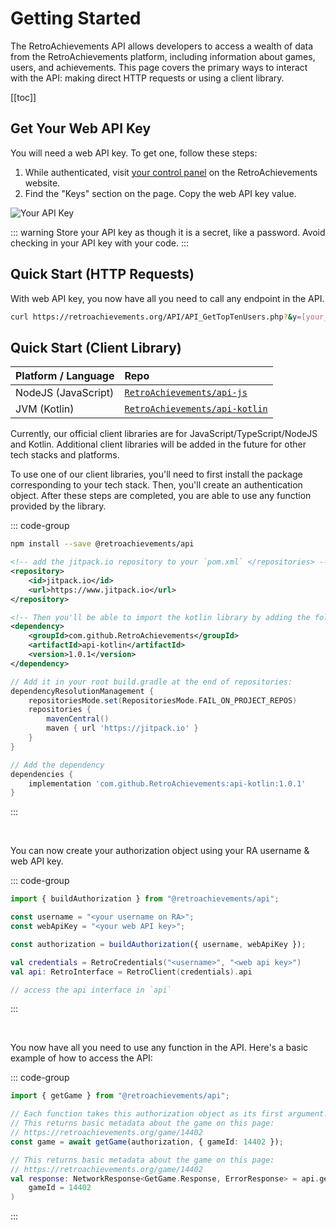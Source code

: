 # Getting Started

The RetroAchievements API allows developers to access a wealth of data from the RetroAchievements platform, including information about games, users, and achievements. This page covers the primary ways to interact with the API: making direct HTTP requests or using a client library.

[[toc]]

## Get Your Web API Key

You will need a web API key. To get one, follow these steps:

1. While authenticated, visit [your control panel](https://retroachievements.org/controlpanel.php) on the RetroAchievements website.
2. Find the "Keys" section on the page. Copy the web API key value.

![Your API Key](/controlpanelkey.png)

::: warning
Store your API key as though it is a secret, like a password. Avoid checking in your API key with your code.
:::

## Quick Start (HTTP Requests)

With web API key, you now have all you need to call any endpoint in the API.

```bash
curl https://retroachievements.org/API/API_GetTopTenUsers.php?&y=[your_key]
```

## Quick Start (Client Library)

| Platform / Language | Repo                                                                              |
| :------------------ | :-------------------------------------------------------------------------------- |
| NodeJS (JavaScript) | [`RetroAchievements/api-js`](https://github.com/RetroAchievements/api-js)         |
| JVM (Kotlin)        | [`RetroAchievements/api-kotlin`](https://github.com/RetroAchievements/api-kotlin) |

Currently, our official client libraries are for JavaScript/TypeScript/NodeJS and Kotlin.
Additional client libraries will be added in the future for other tech stacks and platforms.

To use one of our client libraries, you'll need to first install the package corresponding to your tech stack.
Then, you'll create an authentication object.
After these steps are completed, you are able to use any function provided by the library.

::: code-group

```bash [NodeJS]
npm install --save @retroachievements/api
```

```xml [Kotlin + Maven]
<!-- add the jitpack.io repository to your `pom.xml` </repositories> -->
<repository>
    <id>jitpack.io</id>
    <url>https://www.jitpack.io</url>
</repository>

<!-- Then you'll be able to import the kotlin library by adding the following dependency to your `pom.xml` </dependencies> -->
<dependency>
    <groupId>com.github.RetroAchievements</groupId>
    <artifactId>api-kotlin</artifactId>
    <version>1.0.1</version>
</dependency>
```

```groovy [Kotlin + Gradle]
// Add it in your root build.gradle at the end of repositories:
dependencyResolutionManagement {
    repositoriesMode.set(RepositoriesMode.FAIL_ON_PROJECT_REPOS)
    repositories {
        mavenCentral()
        maven { url 'https://jitpack.io' }
    }
}

// Add the dependency
dependencies {
    implementation 'com.github.RetroAchievements:api-kotlin:1.0.1'
}
```

<!-- EXAMPLE OF HOW TO ADD OTHER PLATFORMS
```bash [PHP]
composer setup @retroachievements/api
```
-->

:::

<br />

You can now create your authorization object using your RA username & web API key.

::: code-group

```ts [NodeJS]
import { buildAuthorization } from "@retroachievements/api";

const username = "<your username on RA>";
const webApiKey = "<your web API key>";

const authorization = buildAuthorization({ username, webApiKey });
```

```kotlin [Kotlin]
val credentials = RetroCredentials("<username>", "<web api key>")
val api: RetroInterface = RetroClient(credentials).api

// access the api interface in `api`
```

:::

<br />

You now have all you need to use any function in the API.
Here's a basic example of how to access the API:

::: code-group

```ts [NodeJS]
import { getGame } from "@retroachievements/api";

// Each function takes this authorization object as its first argument. Here's an example:
// This returns basic metadata about the game on this page:
// https://retroachievements.org/game/14402
const game = await getGame(authorization, { gameId: 14402 });
```

```kotlin [Kotlin]
// This returns basic metadata about the game on this page:
// https://retroachievements.org/game/14402
val response: NetworkResponse<GetGame.Response, ErrorResponse> = api.getGame(
    gameId = 14402
)
```

:::
